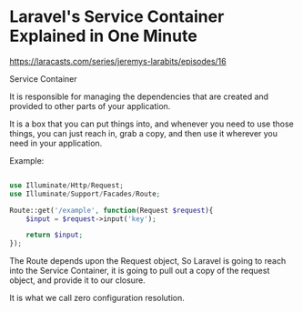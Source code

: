 # Laravel's Service Container Explained in One Minute

<https://laracasts.com/series/jeremys-larabits/episodes/16>

Service Container

It is responsible for managing the dependencies that are created and provided to other parts of your application.

It is a box that you can put things into, and whenever you need to use those things, you can just reach in, grab a copy, and then use it wherever you need in your application.

Example:

```php

use Illuminate/Http/Request;
use Illuminate/Support/Facades/Route;

Route::get('/example', function(Request $request){
    $input = $request->input('key');

    return $input;
});
```

The Route depends upon the Request object, So Laravel is going to reach into the Service Container, it is going to pull out a copy of the request object, and provide it to our closure.

It is what we call zero configuration resolution.

